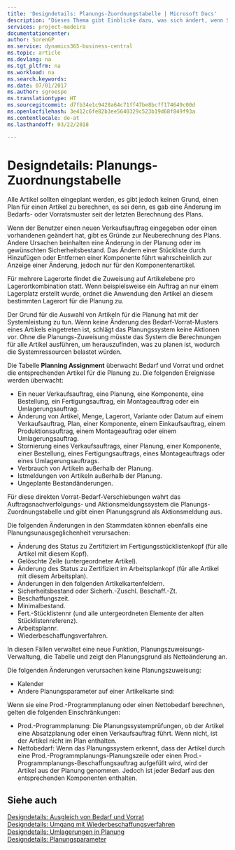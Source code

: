 ```yaml
---
title: 'Designdetails: Planungs-Zuordnungstabelle | Microsoft Docs'
description: "Dieses Thema gibt Einblicke dazu, was sich ändert, wenn Sie einen Artikel für die Planung ändern."
services: project-madeira
documentationcenter: 
author: SorenGP
ms.service: dynamics365-business-central
ms.topic: article
ms.devlang: na
ms.tgt_pltfrm: na
ms.workload: na
ms.search.keywords: 
ms.date: 07/01/2017
ms.author: sgroespe
ms.translationtype: HT
ms.sourcegitcommit: d7fb34e1c9428a64c71ff47be8bcff174649c00d
ms.openlocfilehash: 3e412c6fe82b3ee5640329c523b19d68f849f93a
ms.contentlocale: de-at
ms.lasthandoff: 03/22/2018

---
```

# <a name="design-details-planning-assignment-table"></a>Designdetails: Planungs-Zuordnungstabelle
Alle Artikel sollten eingeplant werden, es gibt jedoch keinen Grund, einen Plan für einen Artikel zu berechnen, es sei denn, es gab eine Änderung im Bedarfs- oder Vorratsmuster seit der letzten Berechnung des Plans.  
  
Wenn der Benutzer einen neuen Verkaufsauftrag eingegeben oder einen vorhandenen geändert hat, gibt es Gründe zur Neuberechnung des Plans. Andere Ursachen beinhalten eine Änderung in der Planung oder im gewünschten Sicherheitsbestand. Das Ändern einer Stückliste durch Hinzufügen oder Entfernen einer Komponente führt wahrscheinlich zur Anzeige einer Änderung, jedoch nur für den Komponentenartikel.  
  
Für mehrere Lagerorte findet die Zuweisung auf Artikelebene pro Lagerortkombination statt. Wenn beispielsweise ein Auftrag an nur einem Lagerplatz erstellt wurde, ordnet die Anwendung den Artikel an diesem bestimmten Lagerort für die Planung zu.  
  
Der Grund für die Auswahl von Artikeln für die Planung hat mit der Systemleistung zu tun. Wenn keine Änderung des Bedarf-Vorrat-Musters eines Artikels eingetreten ist, schlägt das Planungssystem keine Aktionen vor. Ohne die Planungs-Zuweisung müsste das System die Berechnungen für alle Artikel ausführen, um herauszufinden, was zu planen ist, wodurch die Systemressourcen belastet würden.  
  
Die Tabelle **Planning Assignment** überwacht Bedarf und Vorrat und ordnet die entsprechenden Artikel für die Planung zu. Die folgenden Ereignisse werden überwacht:  
  
* Ein neuer Verkaufsauftrag, eine Planung, eine Komponente, eine Bestellung, ein Fertigungsauftrag, ein Montageauftrag oder ein Umlagerungsauftrag.  
* Änderung von Artikel, Menge, Lagerort, Variante oder Datum auf einem Verkaufsauftrag, Plan, einer Komponente, einem Einkaufsauftrag, einem Produktionsauftrag, einem Montageauftrag oder einem Umlagerungsauftrag.  
* Stornierung eines Verkaufsauftrags, einer Planung, einer Komponente, einer Bestellung, eines Fertigungsauftrags, eines Montageauftrags oder eines Umlagerungsauftrags.  
* Verbrauch von Artikeln außerhalb der Planung.  
* Istmeldungen von Artikeln außerhalb der Planung.  
* Ungeplante Bestandänderungen.  
  
Für diese direkten Vorrat-Bedarf-Verschiebungen wahrt das Auftragsnachverfolgungs- und Aktionsmeldungssystem die Planungs-Zuordnungstabelle und gibt einen Planungsgrund als Aktionsmeldung aus.  
  
Die folgenden Änderungen in den Stammdaten können ebenfalls eine Planungsunausgeglichenheit verursachen:  
  
* Änderung des Status zu Zertifiziert im Fertigungsstücklistenkopf (für alle Artikel mit diesem Kopf).  
* Gelöschte Zeile (untergeordneter Artikel).  
* Änderung des Status zu Zertifiziert im Arbeitsplankopf (für alle Artikel mit diesem Arbeitsplan).  
* Änderungen in den folgenden Artikelkartenfeldern.  
* Sicherheitsbestand oder Sicherh.-Zuschl. Beschaff.-Zt.  
* Beschaffungszeit.  
* Minimalbestand.  
* Fert.-Stücklistennr (und alle untergeordneten Elemente der alten Stücklistenreferenz).  
* Arbeitsplannr.  
* Wiederbeschaffungsverfahren.  
  
In diesen Fällen verwaltet eine neue Funktion, Planungszuweisungs-Verwaltung, die Tabelle und zeigt den Planungsgrund als Nettoänderung an.  
  
Die folgenden Änderungen verursachen keine Planungszuweisung:  
  
* Kalender  
* Andere Planungsparameter auf einer Artikelkarte sind:  
  
Wenn sie eine Prod.-Programmplanung oder einen Nettobedarf berechnen, gelten die folgenden Einschränkungen:  
  
* Prod.-Programmplanung: Die Planungssystemprüfungen, ob der Artikel eine Absatzplanung oder einen Verkaufsauftrag führt. Wenn nicht, ist der Artikel nicht im Plan enthalten.  
* Nettobedarf: Wenn das Planungssystem erkennt, dass der Artikel durch eine Prod.-Programmplanungs-Planungszeile oder einen Prod.-Programmplanungs-Beschaffungsauftrag aufgefüllt wird, wird der Artikel aus der Planung genommen. Jedoch ist jeder Bedarf aus den entsprechenden Komponenten enthalten.  
  
## <a name="see-also"></a>Siehe auch  
[Designdetails: Ausgleich von Bedarf und Vorrat](design-details-balancing-demand-and-supply.md)   
[Designdetails: Umgang mit Wiederbeschaffungsverfahren](design-details-handling-reordering-policies.md)   
[Designdetails: Umlagerungen in Planung](design-details-transfers-in-planning.md)   
[Designdetails: Planungsparameter](design-details-planning-parameters.md)  

